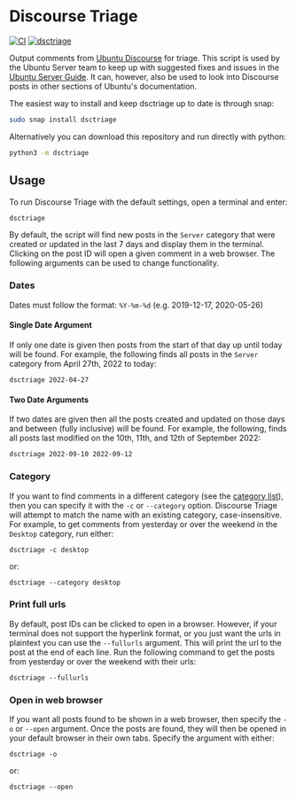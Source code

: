 # Discourse Triage

[![CI](https://github.com/lvoytek/discourse-triage/actions/workflows/main.yml/badge.svg)](https://github.com/lvoytek/discourse-triage/actions/workflows/main.yml)
[![dsctriage](https://snapcraft.io/dsctriage/badge.svg)](https://snapcraft.io/dsctriage)

Output comments from [Ubuntu Discourse](https://discourse.ubuntu.com) for triage. This script is used by the Ubuntu
Server team to keep up with suggested fixes and issues in the [Ubuntu Server Guide](https://ubuntu.com/server/docs). It
can, however, also be used to look into Discourse posts in other sections of Ubuntu's documentation.

The easiest way to install and keep dsctriage up to date is through snap:

```bash
sudo snap install dsctriage
```

Alternatively you can download this repository and run directly with python:

```bash
python3 -m dsctriage
```

## Usage
To run Discourse Triage with the default settings, open a terminal and enter:

    dsctriage

By default, the script will find new posts in the `Server` category that were created or updated in the last 7 days and 
display them in the terminal. Clicking on the post ID will open a given comment in a web browser. The following
arguments can be used to change functionality.

### Dates
Dates must follow the format: `%Y-%m-%d` (e.g. 2019-12-17, 2020-05-26)

#### Single Date Argument
If only one date is given then posts from the start of that day up until today will be found. 
For example, the following finds all posts in the `Server` category from April 27th, 2022 to today:

    dsctriage 2022-04-27

#### Two Date Arguments
If two dates are given then all the posts created and updated on those days and between (fully inclusive) will be found. 
For example, the following, finds all posts last modified on the 10th, 11th, and 12th of September 2022:

    dsctriage 2022-09-10 2022-09-12

### Category
If you want to find comments in a different category (see the [category list](https://discourse.ubuntu.com/categories)),
then you can specify it with the `-c` or `--category` option. Discourse Triage will attempt to match the name with an
existing category, case-insensitive. For example, to get comments from yesterday or over the weekend in the `Desktop` category, run
either:

    dsctriage -c desktop

or:

    dsctriage --category desktop

### Print full urls
By default, post IDs can be clicked to open in a browser. However, if your terminal does not support the hyperlink
format, or you just want the urls in plaintext you can use the `--fullurls` argument. This will print the url to the
post at the end of each line. Run the following command to get the posts from yesterday or over the weekend with their urls:

    dsctriage --fullurls

### Open in web browser
If you want all posts found to be shown in a web browser, then specify the `-o` or `--open` argument. Once the posts are
found, they will then be opened in your default browser in their own tabs. Specify the argument with either:
    
    dsctriage -o

or:
    
    dsctriage --open
